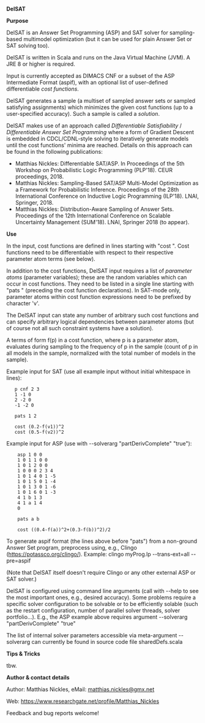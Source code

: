 **DelSAT**

**Purpose**

DelSAT is an Answer Set Programming (ASP) and SAT solver for sampling-based multimodel optimization (but it can be
used for plain Answer Set or SAT solving too). 

DelSAT is written in Scala and runs on the Java Virtual Machine (JVM). A JRE 8 or higher is required.

Input is currently accepted as DIMACS CNF or a subset of the ASP Intermediate Format (aspif),
with an optional list of user-defined differentiable _cost functions_.

DelSAT generates a sample (a multiset of sampled answer sets or sampled satisfying assignments) which
minimizes the given cost functions (up to a user-specified accuracy). Such a sample is called a _solution_. 

DelSAT makes use of an approach called _Differentiable Satisfiability_ / _Differentiable Answer Set Programming_ where
a form of Gradient Descent is embedded in CDCL/CDNL-style solving to iteratively generate models until the cost functions' minima are reached.
Details on this approach can be found in the following publications:

- Matthias Nickles: Differentiable SAT/ASP. In Proceedings of the 5th Workshop on Probabilistic Logic Programming (PLP'18). CEUR proceedings, 2018.
- Matthias Nickles: Sampling-Based SAT/ASP Multi-Model Optimization as a Framework for Probabilistic Inference. 
  Proceedings of the 28th International Conference on Inductive Logic Programming (ILP'18). LNAI, Springer, 2018.
- Matthias Nickles: Distribution-Aware Sampling of Answer Sets. Proceedings of the 12th International Conference on 
  Scalable Uncertainty Management (SUM'18). LNAI, Springer 2018 (to appear).

**Use**

In the input, cost functions are defined in lines starting with "cost ". Cost functions need to be 
differentiable with respect to their respective parameter atom terms (see below).

In addition to the cost functions, DelSAT input requires a list of _parameter atoms_ (parameter variables); these are the random variables which 
can occur in cost functions. They need to be listed in a single line starting with "pats " (preceding the cost function declarations). 
In SAT-mode only, parameter atoms within cost function expressions need to be prefixed by character 'v'. 

The DelSAT input can state any number of arbitrary such cost functions and can specify arbitrary 
logical dependencies between parameter atoms (but of course not all such constraint systems have 
a solution).

A terms of form f(p) in a cost function, where p is a parameter atom, evaluates during sampling to 
the frequency of p in the sample (count of p in all models in the sample, normalized with the total number of models in the sample). 

Example input for SAT (use all example input without initial whitespace in lines):

       p cnf 2 3
       1 -1 0
       2 -2 0
       -1 -2 0
    
       pats 1 2
    
       cost (0.2-f(v1))^2
       cost (0.5-f(v2))^2
           
Example input for ASP (use with --solverarg "partDerivComplete" "true"):

        asp 1 0 0
        1 0 1 1 0 0
        1 0 1 2 0 0
        1 0 0 0 2 3 4
        1 0 1 4 0 1 -5
        1 0 1 5 0 1 -4
        1 0 1 3 0 1 -6
        1 0 1 6 0 1 -3
        4 1 b 1 3
        4 1 a 1 4
        0
        
        pats a b
        
        cost ((0.4-f(a))^2+(0.3-f(b))^2)/2
           
To generate aspif format (the lines above before "pats") from a non-ground Answer Set program, preprocess
using, e.g., Clingo (https://potassco.org/clingo/). Example: clingo myProg.lp --trans-ext=all --pre=aspif

(Note that DelSAT itself doesn't require Clingo or any other external ASP or SAT solver.)
 
DelSAT is configured using command line arguments (call with --help to see the most important ones,
e.g., desired accuracy). 
Some problems require a specific solver configuration to be solvable or to be efficiently solable
(such as the restart configuration, number of parallel solver threads, solver portfolio...). E.g., the ASP example above requires argument --solverarg "partDerivComplete" "true"  

The list of internal solver parameters accessible via meta-argument --solverarg can currently be
found in source code file sharedDefs.scala

**Tips & Tricks**

tbw. 

**Author & contact details**

Author: Matthias Nickles, eMail: matthias.nickles@gmx.net

Web: https://www.researchgate.net/profile/Matthias_Nickles

Feedback and bug reports welcome!
